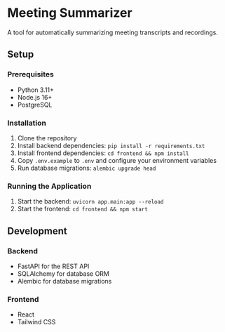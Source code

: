# Meeting Summarizer

A tool for automatically summarizing meeting transcripts and recordings.

## Setup

### Prerequisites
- Python 3.11+
- Node.js 16+
- PostgreSQL

### Installation
1. Clone the repository
2. Install backend dependencies: `pip install -r requirements.txt`
3. Install frontend dependencies: `cd frontend && npm install`
4. Copy `.env.example` to `.env` and configure your environment variables
5. Run database migrations: `alembic upgrade head`

### Running the Application
1. Start the backend: `uvicorn app.main:app --reload`
2. Start the frontend: `cd frontend && npm start`

## Development

### Backend
- FastAPI for the REST API
- SQLAlchemy for database ORM
- Alembic for database migrations

### Frontend
- React
- Tailwind CSS 